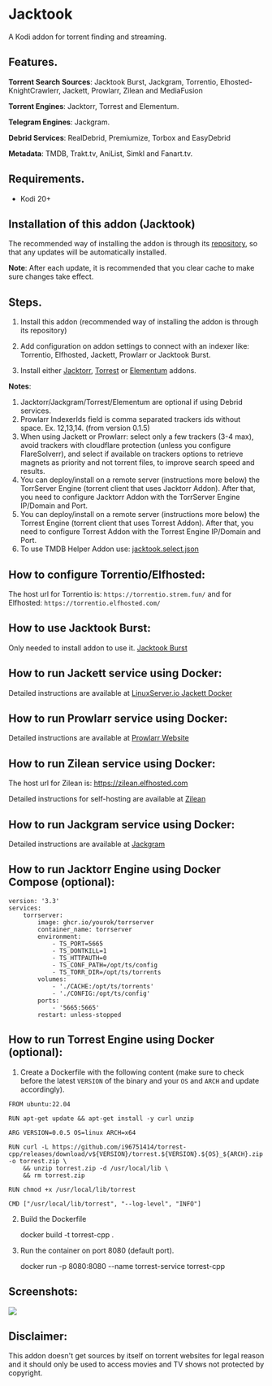 
# Jacktook

A Kodi addon for torrent finding and streaming. 

## Features.

**Torrent Search Sources**: Jacktook Burst, Jackgram, Torrentio, Elhosted-KnightCrawlerr, Jackett, Prowlarr, Zilean and MediaFusion

**Torrent Engines**: Jacktorr, Torrest and Elementum.

**Telegram Engines**: Jackgram.

**Debrid Services**: RealDebrid, Premiumize, Torbox and EasyDebrid

**Metadata**: TMDB, Trakt.tv, AniList, Simkl and Fanart.tv. 

## Requirements.

- Kodi 20+

## Installation of this addon (Jacktook)

The recommended way of installing the addon is through its [repository](https://github.com/Sam-Max/repository.jacktook), so that any updates will be automatically installed.


**Note**: After each update, it is recommended that you clear cache to make sure changes take effect.

## Steps.

1. Install this addon (recommended way of installing the addon is through its repository)

2. Add configuration on addon settings to connect with an indexer like: Torrentio, Elfhosted, Jackett, Prowlarr or Jacktook Burst.

3. Install either [Jacktorr](https://github.com/Sam-Max/plugin.video.jacktorr), [Torrest](https://github.com/i96751414/plugin.video.torrest) or [Elementum](https://elementumorg.github.io/) addons.


**Notes**:
1. Jacktorr/Jackgram/Torrest/Elementum are optional if using Debrid services.
2. Prowlarr IndexerIds field is comma separated trackers ids without space. Ex. 12,13,14. (from version 0.1.5)
3. When using Jackett or Prowlarr: select only a few trackers (3-4 max), avoid trackers with cloudflare protection (unless you configure FlareSolverr), and select if available on trackers options to retrieve magnets as priority and not torrent files, to improve search speed and results.
4. You can deploy/install on a remote server (instructions more below) the TorrServer Engine (torrent client that uses Jacktorr Addon). After that, you need to configure Jacktorr Addon with the TorrServer Engine IP/Domain and Port.
5. You can deploy/install on a remote server (instructions more below) the Torrest Engine (torrent client that uses Torrest Addon). After that, you need to configure Torrest Addon with the Torrest Engine IP/Domain and Port.
5. To use TMDB Helper Addon use: [jacktook.select.json](https://raw.githubusercontent.com/Sam-Max/plugin.video.jacktook/master/jacktook.select.json)


## How to configure Torrentio/Elfhosted:
The host url for Torrentio is: `https://torrentio.strem.fun/` and for Elfhosted: `https://torrentio.elfhosted.com/`

## How to use Jacktook Burst:

Only needed to install addon to use it. [Jacktook Burst](https://github.com/Sam-Max/script.jacktook.burst) 

## How to run Jackett service using Docker:

Detailed instructions are available at [LinuxServer.io Jackett Docker](https://hub.docker.com/r/linuxserver/jackett/) 

## How to run Prowlarr service using Docker:

Detailed instructions are available at [Prowlarr Website](https://prowlarr.com/#downloads-v3-docker) 

## How to run Zilean service using Docker:
The host url for Zilean is: https://zilean.elfhosted.com

Detailed instructions for self-hosting are available at [Zilean](https://github.com/iPromKnight/zilean) 


## How to run Jackgram service using Docker:

Detailed instructions are available at [Jackgram](https://github.com/sam-max/Jackgram) 

## How to run Jacktorr Engine using Docker Compose (optional):

```
version: '3.3'
services:
    torrserver:
        image: ghcr.io/yourok/torrserver
        container_name: torrserver
        environment:
            - TS_PORT=5665
            - TS_DONTKILL=1
            - TS_HTTPAUTH=0
            - TS_CONF_PATH=/opt/ts/config
            - TS_TORR_DIR=/opt/ts/torrents
        volumes:
            - './CACHE:/opt/ts/torrents'
            - './CONFIG:/opt/ts/config'
        ports:
            - '5665:5665'
        restart: unless-stopped
```


## How to run Torrest Engine using Docker (optional):

1. Create a Dockerfile with the following content (make sure to check before the latest `VERSION` of the binary and your `OS` and `ARCH` and update accordingly).

```
FROM ubuntu:22.04

RUN apt-get update && apt-get install -y curl unzip

ARG VERSION=0.0.5 OS=linux ARCH=x64

RUN curl -L https://github.com/i96751414/torrest-cpp/releases/download/v${VERSION}/torrest.${VERSION}.${OS}_${ARCH}.zip -o torrest.zip \
    && unzip torrest.zip -d /usr/local/lib \
    && rm torrest.zip

RUN chmod +x /usr/local/lib/torrest

CMD ["/usr/local/lib/torrest", "--log-level", "INFO"]
```

2. Build the Dockerfile

    docker build -t torrest-cpp .

3. Run the container on port 8080 (default port).
    
    docker run -p 8080:8080 --name torrest-service torrest-cpp

## Screenshots:

![](https://raw.githubusercontent.com/Sam-Max/plugin.video.jacktook/master/resources/screenshots/settings.png)


## Disclaimer:

This addon doesn't get sources by itself on torrent websites for legal reason and it should only be used to access movies and TV shows not protected by copyright.
